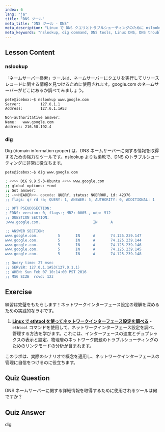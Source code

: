 ```yaml
---
index: 6
lang: "ja"
title: "DNS ツール"
meta_title: "DNS ツール - DNS"
meta_description: "Linux で DNS クエリとトラブルシューティングのために nslookup と dig コマンドを学びましょう。これらの必須 DNS ツールを初心者向けのガイドで使う方法を理解してください。"
meta_keywords: "nslookup, dig command, DNS tools, Linux DNS, DNS troubleshooting, Linux tutorial, beginner Linux"
---
```


## Lesson Content

### nslookup

「ネームサーバー検索」ツールは、ネームサーバーにクエリを実行してリソースレコードに関する情報を見つけるために使用されます。google.com のネームサーバーがどこにあるか調べてみましょう。

```bash
pete@icebox:~$ nslookup www.google.com
Server:         127.0.1.1
Address:        127.0.1.1#53

Non-authoritative answer:
Name:   www.google.com
Address: 216.58.192.4
```

### dig

Dig (domain information groper) は、DNS ネームサーバーに関する情報を取得するための強力なツールです。nslookup よりも柔軟で、DNS のトラブルシューティングに非常に役立ちます。

```bash
pete@icebox:~$ dig www.google.com

; <<>> DiG 9.9.5-3-Ubuntu <<>> www.google.com
;; global options: +cmd
;; Got answer:
;; ->>HEADER<<- opcode: QUERY, status: NOERROR, id: 42376
;; flags: qr rd ra; QUERY: 1, ANSWER: 5, AUTHORITY: 0, ADDITIONAL: 1

;; OPT PSEUDOSECTION:
; EDNS: version: 0, flags:; MBZ: 0005 , udp: 512
;; QUESTION SECTION:
;www.google.com.                        IN      A

;; ANSWER SECTION:
www.google.com.         5       IN      A       74.125.239.147
www.google.com.         5       IN      A       74.125.239.144
www.google.com.         5       IN      A       74.125.239.146
www.google.com.         5       IN      A       74.125.239.145
www.google.com.         5       IN      A       74.125.239.148

;; Query time: 27 msec
;; SERVER: 127.0.1.1#53(127.0.1.1)
;; WHEN: Sun Feb 07 10:14:00 PST 2016
;; MSG SIZE  rcvd: 123
```

## Exercise

練習は完璧をもたらします！ネットワークインターフェース設定の理解を深めるための実践的なラボです。

1. **[Linux で ethtool を使ってネットワークインターフェース設定を調べる](https://labex.io/ja/labs/comptia-examine-network-interface-settings-with-ethtool-in-linux-592759)** - `ethtool` コマンドを使用して、ネットワークインターフェース設定を調べ、管理する方法を学びます。これには、インターフェースの速度とデュプレックスの表示と設定、物理層のネットワーク問題のトラブルシューティングのためのリンクモードの分析が含まれます。

このラボは、実際のシナリオで概念を適用し、ネットワークインターフェースの管理に自信をつけるのに役立ちます。

## Quiz Question

DNS ネームサーバーに関する詳細情報を取得するために使用されるツールは何ですか？

## Quiz Answer

dig
